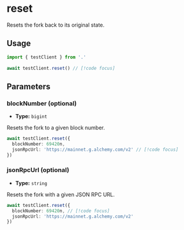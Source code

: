 # reset

Resets the fork back to its original state.

## Usage

```ts
import { testClient } from '.'
 
await testClient.reset() // [!code focus]
```

## Parameters

### blockNumber (optional)

- **Type:** `bigint`

Resets the fork to a given block number.

```ts
await testClient.reset({
  blockNumber: 69420n,
  jsonRpcUrl: 'https://mainnet.g.alchemy.com/v2' // [!code focus]
})
```

### jsonRpcUrl (optional)

- **Type:** `string`

Resets the fork with a given JSON RPC URL.

```ts
await testClient.reset({
  blockNumber: 69420n, // [!code focus]
  jsonRpcUrl: 'https://mainnet.g.alchemy.com/v2'
})
```